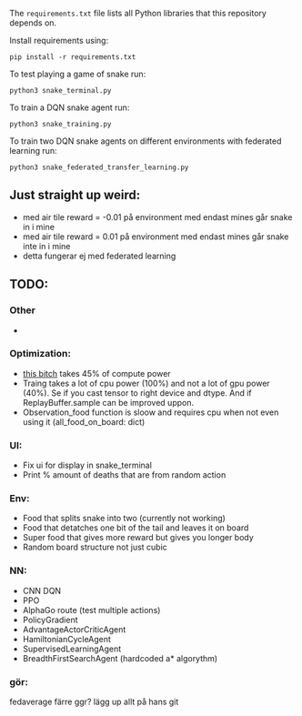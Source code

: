 The `requirements.txt` file lists all Python libraries that this repository depends on.

Install requirements using:
```
pip install -r requirements.txt
```

To test playing a game of snake run:
```
python3 snake_terminal.py
```

To train a DQN snake agent run:
```
python3 snake_training.py
```

To train two DQN snake agents on different environments with federated learning run:
```
python3 snake_federated_transfer_learning.py
```

## Just straight up weird:
* med air tile reward = -0.01 på environment med endast mines går snake in i mine
* med air tile reward = 0.01 på environment med endast mines går snake inte in i mine
* detta fungerar ej med federated learning

## TODO:
### Other
* 

### Optimization:
* [this bitch](https://github.com/SimOgaard/snake_federated/blob/fc85c3bc567efef0b785bc600a8b191950b012ea/snake_env/snake_environment.py#L109) takes 45% of compute power
* Traing takes a lot of cpu power (100%) and not a lot of gpu power (40%). Se if you cast tensor to right device and dtype. And if ReplayBuffer.sample can be improved uppon.
* Observation_food function is sloow and requires cpu when not even using it (all_food_on_board: dict)

### UI:
* Fix ui for display in snake_terminal
* Print % amount of deaths that are from random action

### Env:
* Food that splits snake into two (currently not working)
* Food that detatches one bit of the tail and leaves it on board
* Super food that gives more reward but gives you longer body
* Random board structure not just cubic

### NN:
* CNN DQN
* PPO
* AlphaGo route (test multiple actions)
* PolicyGradient
* AdvantageActorCriticAgent
* HamiltonianCycleAgent
* SupervisedLearningAgent
* BreadthFirstSearchAgent (hardcoded a* algorythm)


### gör:
fedaverage färre ggr?
lägg up allt på hans git
